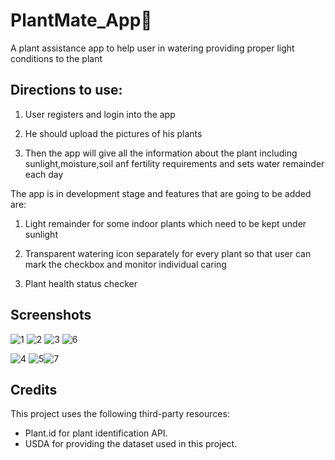 # PlantMate_App🌱
A plant assistance app to help user in watering providing proper light conditions to the plant

## Directions to use:

1. User registers and login into the app

2. He should upload the pictures of his plants

3. Then the app will give all the information about the plant including sunlight,moisture,soil anf fertility requirements and sets water remainder each day

The app is in development stage and features that are going to be added are:

1. Light remainder for some indoor plants which need to be kept under sunlight

2. Transparent watering icon separately for every plant so that user can mark the checkbox and monitor individual caring

3. Plant health status checker


## Screenshots

![1](https://user-images.githubusercontent.com/114799185/230710894-d0e38e42-4a11-4a9a-aa32-9ff2c764c869.jpg)       ![2](https://user-images.githubusercontent.com/114799185/230711057-7f95af15-529e-4697-9b1b-2ca3cc93c575.jpg)       ![3](https://user-images.githubusercontent.com/114799185/230714581-44779c24-f4ea-4aae-bd63-0e5f3c49d80f.jpg)       ![6](https://user-images.githubusercontent.com/114799185/230714696-5be0746c-fc3a-4b66-a2fe-387fdb7fcfa4.jpg)

![4](https://user-images.githubusercontent.com/114799185/230711257-3629b8f3-f1fc-4374-aa56-275ad3be50e7.jpg) ![5](https://user-images.githubusercontent.com/114799185/230711271-62610d91-ab52-4a14-a6dd-feab866749fb.jpg)![7](https://user-images.githubusercontent.com/114799185/230714668-8f2a4947-ac2a-4cb1-8b54-f0906a0ec429.jpg)





## Credits

This project uses the following third-party resources:

 *  Plant.id for plant identification API.
 *  USDA for providing the dataset used in this project.
